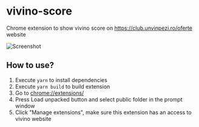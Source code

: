 # vivino-score
Chrome extension to show vivino score on https://club.unvinpezi.ro/oferte website

![Screenshot](https://www.mediashare.ro/UnVinPeZi.png "Screenshot")



## How to use?
1. Execute `yarn` to install dependencies
1. Execute `yarn build` to build extension
1. Go to [chrome://extensions/](chrome://extensions)
1. Press Load unpacked button and select public folder in the prompt window
1. Click "Manage extensions", make sure this extension has an access to vivino website
